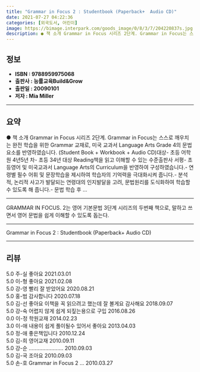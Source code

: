 ```yaml
---
title: "Grammar in Focus 2 : Studentbook (Paperback+  Audio CD)"
date: 2021-07-27 04:22:36
categories: [외국도서, 어린이]
image: https://bimage.interpark.com/goods_image/0/8/3/7/204220837s.jpg
description: ● 책 소개 Grammar in Focus 시리즈 2단계. Grammar in Focus는 스스로 깨우치는 완전 학습을 위한 Grammar 교재로, 미국 교과서 Language Arts Grade 4의 문법 요소를 반영하였습니다. (Student Book + Workbook + Au
---
```


## **정보**

- **ISBN : 9788959975068**
- **출판사 : 능률교육Build&Grow**
- **출판일 : 20090101**
- **저자 : Mia Miller**

------



## **요약**

●  책 소개  Grammar in Focus 시리즈 2단계. Grammar in Focus는 스스로 깨우치는 완전 학습을 위한 Grammar 교재로, 미국 교과서 Language Arts Grade 4의 문법 요소를 반영하였습니다. (Student Book + Workbook + Audio CD)대상- 초등 어학원 4년5년 차- 초등 34년 대상 Reading책을 읽고 이해할 수 있는 수준출판사 서평- 초등영어 및 미국교과서 Language Arts의 Curriculum을 반영하여 구성하였습니다.- 연령별 필수 어휘 및 문장학습을 제시하여 학습자의 기억력을 극대화시켜 줍니다.- 분석적, 논리적 사고가 발달되는 연령대의 인지발달을 고려, 문법원리를 도식화하여 학습할 수 있도록 해 줍니다.- 문법 학습 후 ...

------

GRAMMAR IN FOCUS. 2는 영어 기본문법 3단계 시리즈의 두번째 책으로, 말하고 쓰면서 영어 문법을 쉽게 이해할 수 있도록 돕는다.

------


Grammar in Focus 2 : Studentbook (Paperback+  Audio CD) 

------


## **리뷰** 

5.0 주-실 좋아요 2021.03.01 <br/>5.0 이-형 좋아요 2021.02.08 <br/>5.0 강-영 빨리 잘 받았어요 2020.08.21 <br/>5.0 홍-범 감사합니다 2020.07.18 <br/>5.0 김-선 좋아요 이책을 꼭 읽으려고 했는데 잘 볼게요 감사해요 2018.09.07 <br/>5.0 강-숙 어렵지 않게 쉽게 되짚는용으로 구입 2016.08.26 <br/>0.0 이-정 학원교재 2014.02.23 <br/>3.0 이-애 내용이 쉽게 풀이될수 있어서 좋아요 2013.04.03 <br/>5.0 정-애 좋은책입니다 2010.12.24 <br/>5.0 김-희 영어교재 2010.09.11 <br/>5.0 강-순 ....................... 2010.09.03 <br/>5.0 김-국 조아요 2010.09.03 <br/>5.0 손-호 Grammar in Focus 2 ... 2010.03.27 <br/>